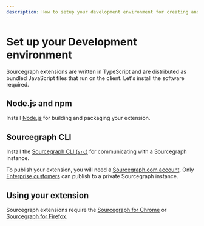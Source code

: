 ```yaml
---
description: How to setup your development environment for creating and publishing extensions.
---
```


# Set up your Development environment

Sourcegraph extensions are written in TypeScript and are distributed as bundled JavaScript files that run on the client. Let's install the software required.

## Node.js and npm

Install [Node.js](https://nodejs.org) for building and packaging your extension.

## Sourcegraph CLI

Install the [Sourcegraph CLI (`src`)](https://github.com/sourcegraph/src-cli#installation) for communicating with a Sourcegraph instance.

To publish your extension, you will need a [Sourcegraph.com account](https://sourcegraph.com/sign-up). Only [Enterprise customers](https://about.sourcegraph.com/pricing) can publish to a private Sourcegraph instance.  

## Using your extension

Sourcegraph extensions require the [Sourcegraph for Chrome](https://chrome.google.com/webstore/detail/sourcegraph/dgjhfomjieaadpoljlnidmbgkdffpack) or [Sourcegraph for Firefox](https://addons.mozilla.org/en-US/firefox/addon/sourcegraph/).
